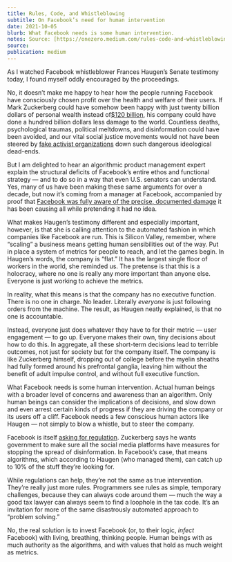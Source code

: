 ```yaml
---
title: Rules, Code, and Whistleblowing
subtitle: On Facebook’s need for human intervention
date: 2021-10-05
blurb: What Facebook needs is some human intervention.
notes: Source: [https://onezero.medium.com/rules-code-and-whistleblowing-6796a2039af5](https://onezero.medium.com/rules-code-and-whistleblowing-6796a2039af5 https://onezero.medium.com/rules-code-and-whistleblowing-6796a2039af5)
source: 
publication: medium
---
```


As I watched Facebook whistleblower Frances Haugen’s Senate testimony today, I found myself oddly encouraged by the proceedings.

No, it doesn’t make me happy to hear how the people running Facebook have consciously chosen profit over the health and welfare of their users. If Mark Zuckerberg could have somehow been happy with just twenty billion dollars of personal wealth instead of[$120 billion](https://www.forbes.com/profile/mark-zuckerberg/?sh=7cebf9d23e06), his company could have done a hundred billion dollars less damage to the world. Countless deaths, psychological traumas, political meltdowns, and disinformation could have been avoided, and our vital social justice movements would not have been steered by [fake activist organizations](https://www.nytimes.com/2018/08/14/technology/facebook-disinformation-black-elevation.html) down such dangerous ideological dead-ends.

But I am delighted to hear an algorithmic product management expert explain the structural deficits of Facebook’s entire ethos and functional strategy — and to do so in a way that even U.S. senators can understand. Yes, many of us have been making these same arguments for over a decade, but now it’s coming from a manager at Facebook, accompanied by proof that [Facebook was fully aware of the precise, documented damage](https://www.wsj.com/articles/facebook-knows-instagram-is-toxic-for-teen-girls-company-documents-show-11631620739) it has been causing all while pretending it had no idea.

What makes Haugen’s testimony different and especially important, however, is that she is calling attention to the automated fashion in which companies like Facebook are run. This is Silicon Valley, remember, where “scaling” a business means getting human sensibilities out of the way. Put in place a system of metrics for people to reach, and let the games begin. In Haugen’s words, the company is “flat.” It has the largest single floor of workers in the world, she reminded us. The pretense is that this is a holocracy, where no one is really any more important than anyone else. Everyone is just working to achieve the metrics.

In reality, what this means is that the company has no executive function. There is no one in charge. No leader. Literally _everyone_ is just following orders from the machine. The result, as Haugen neatly explained, is that no one is accountable.

Instead, everyone just does whatever they have to for their metric — user engagement — to go up. Everyone makes their own, tiny decisions about how to do this. In aggregate, all these short-term decisions lead to terrible outcomes, not just for society but for the company itself. The company is like Zuckerberg himself, dropping out of college before the myelin sheaths had fully formed around his prefrontal ganglia, leaving him without the benefit of adult impulse control, and without full executive function.

What Facebook needs is some human intervention. Actual human beings with a broader level of concerns and awareness than an algorithm. Only human beings can consider the implications of decisions, and slow down and even arrest certain kinds of progress if they are driving the company or its users off a cliff. Facebook needs a few conscious human actors like Haugen — not simply to blow a whistle, but to steer the company.

Facebook is itself [asking for regulation](https://www.vox.com/recode/2021/3/24/22349186/facebook-zuckerberg-testimony-section-230-reform-proposal). Zuckerberg says he wants government to make sure all the social media platforms have measures for stopping the spread of disinformation. In Facebook’s case, that means algorithms, which according to Haugen (who managed them), can catch up to 10% of the stuff they’re looking for.

While regulations can help, they’re not the same as true intervention. They’re really just more rules. Programmers see rules as simple, temporary challenges, because they can always code around them — much the way a good tax lawyer can always seem to find a loophole in the tax code. It’s an invitation for more of the same disastrously automated approach to “problem solving.”

No, the real solution is to invest Facebook (or, to their logic, _infect_ Facebook) with living, breathing, thinking people. Human beings with as much authority as the algorithms, and with values that hold as much weight as metrics.
